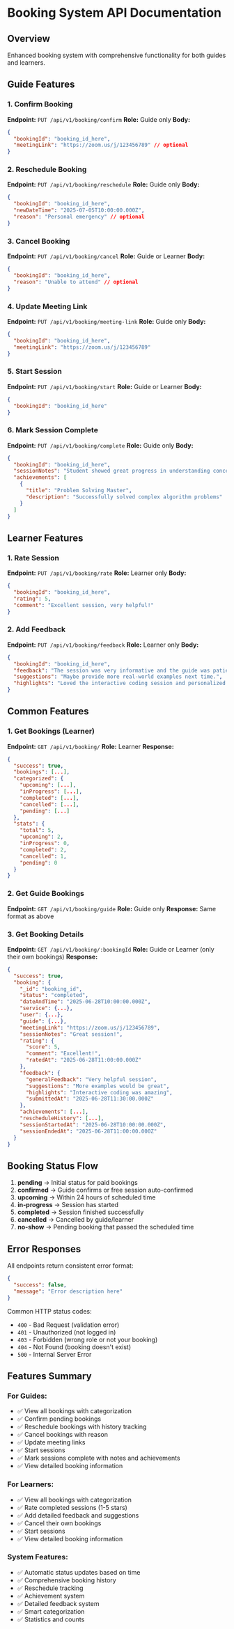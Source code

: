 # Booking System API Documentation

## Overview
Enhanced booking system with comprehensive functionality for both guides and learners.

## Guide Features

### 1. Confirm Booking
**Endpoint:** `PUT /api/v1/booking/confirm`
**Role:** Guide only
**Body:**
```json
{
  "bookingId": "booking_id_here",
  "meetingLink": "https://zoom.us/j/123456789" // optional
}
```

### 2. Reschedule Booking
**Endpoint:** `PUT /api/v1/booking/reschedule`
**Role:** Guide only
**Body:**
```json
{
  "bookingId": "booking_id_here",
  "newDateTime": "2025-07-05T10:00:00.000Z",
  "reason": "Personal emergency" // optional
}
```

### 3. Cancel Booking
**Endpoint:** `PUT /api/v1/booking/cancel`
**Role:** Guide or Learner
**Body:**
```json
{
  "bookingId": "booking_id_here",
  "reason": "Unable to attend" // optional
}
```

### 4. Update Meeting Link
**Endpoint:** `PUT /api/v1/booking/meeting-link`
**Role:** Guide only
**Body:**
```json
{
  "bookingId": "booking_id_here",
  "meetingLink": "https://zoom.us/j/123456789"
}
```

### 5. Start Session
**Endpoint:** `PUT /api/v1/booking/start`
**Role:** Guide or Learner
**Body:**
```json
{
  "bookingId": "booking_id_here"
}
```

### 6. Mark Session Complete
**Endpoint:** `PUT /api/v1/booking/complete`
**Role:** Guide only
**Body:**
```json
{
  "bookingId": "booking_id_here",
  "sessionNotes": "Student showed great progress in understanding concepts",
  "achievements": [
    {
      "title": "Problem Solving Master",
      "description": "Successfully solved complex algorithm problems"
    }
  ]
}
```

## Learner Features

### 1. Rate Session
**Endpoint:** `PUT /api/v1/booking/rate`
**Role:** Learner only
**Body:**
```json
{
  "bookingId": "booking_id_here",
  "rating": 5,
  "comment": "Excellent session, very helpful!"
}
```

### 2. Add Feedback
**Endpoint:** `PUT /api/v1/booking/feedback`
**Role:** Learner only
**Body:**
```json
{
  "bookingId": "booking_id_here",
  "feedback": "The session was very informative and the guide was patient.",
  "suggestions": "Maybe provide more real-world examples next time.",
  "highlights": "Loved the interactive coding session and personalized tips."
}
```

## Common Features

### 1. Get Bookings (Learner)
**Endpoint:** `GET /api/v1/booking/`
**Role:** Learner
**Response:**
```json
{
  "success": true,
  "bookings": [...],
  "categorized": {
    "upcoming": [...],
    "inProgress": [...],
    "completed": [...],
    "cancelled": [...],
    "pending": [...]
  },
  "stats": {
    "total": 5,
    "upcoming": 2,
    "inProgress": 0,
    "completed": 2,
    "cancelled": 1,
    "pending": 0
  }
}
```

### 2. Get Guide Bookings
**Endpoint:** `GET /api/v1/booking/guide`
**Role:** Guide only
**Response:** Same format as above

### 3. Get Booking Details
**Endpoint:** `GET /api/v1/booking/:bookingId`
**Role:** Guide or Learner (only their own bookings)
**Response:**
```json
{
  "success": true,
  "booking": {
    "_id": "booking_id",
    "status": "completed",
    "dateAndTime": "2025-06-28T10:00:00.000Z",
    "service": {...},
    "user": {...},
    "guide": {...},
    "meetingLink": "https://zoom.us/j/123456789",
    "sessionNotes": "Great session!",
    "rating": {
      "score": 5,
      "comment": "Excellent!",
      "ratedAt": "2025-06-28T11:00:00.000Z"
    },
    "feedback": {
      "generalFeedback": "Very helpful session",
      "suggestions": "More examples would be great",
      "highlights": "Interactive coding was amazing",
      "submittedAt": "2025-06-28T11:30:00.000Z"
    },
    "achievements": [...],
    "rescheduleHistory": [...],
    "sessionStartedAt": "2025-06-28T10:00:00.000Z",
    "sessionEndedAt": "2025-06-28T11:00:00.000Z"
  }
}
```

## Booking Status Flow

1. **pending** → Initial status for paid bookings
2. **confirmed** → Guide confirms or free session auto-confirmed
3. **upcoming** → Within 24 hours of scheduled time
4. **in-progress** → Session has started
5. **completed** → Session finished successfully
6. **cancelled** → Cancelled by guide/learner
7. **no-show** → Pending booking that passed the scheduled time

## Error Responses

All endpoints return consistent error format:
```json
{
  "success": false,
  "message": "Error description here"
}
```

Common HTTP status codes:
- `400` - Bad Request (validation error)
- `401` - Unauthorized (not logged in)
- `403` - Forbidden (wrong role or not your booking)
- `404` - Not Found (booking doesn't exist)
- `500` - Internal Server Error

## Features Summary

### For Guides:
- ✅ View all bookings with categorization
- ✅ Confirm pending bookings
- ✅ Reschedule bookings with history tracking
- ✅ Cancel bookings with reason
- ✅ Update meeting links
- ✅ Start sessions
- ✅ Mark sessions complete with notes and achievements
- ✅ View detailed booking information

### For Learners:
- ✅ View all bookings with categorization
- ✅ Rate completed sessions (1-5 stars)
- ✅ Add detailed feedback and suggestions
- ✅ Cancel their own bookings
- ✅ Start sessions
- ✅ View detailed booking information

### System Features:
- ✅ Automatic status updates based on time
- ✅ Comprehensive booking history
- ✅ Reschedule tracking
- ✅ Achievement system
- ✅ Detailed feedback system
- ✅ Smart categorization
- ✅ Statistics and counts
